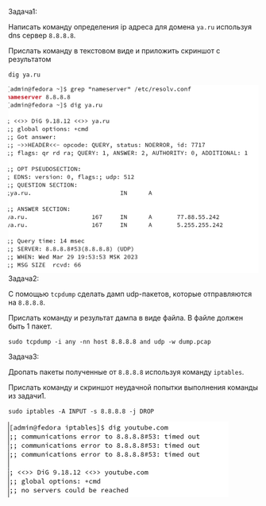 Задача1:

Написать команду определения ip адреса для домена `ya.ru` используя dns сервер `8.8.8.8`.

Прислать команду в текстовом виде и приложить скриншот с результатом

```
dig ya.ru
```
![task1.1](https://github.com/mishalipatnikov/questions_touch_instinct/blob/main/result/task1.1.png)
Задача2:

С помощью `tcpdump` сделать дамп udp-пакетов, которые отправляются на `8.8.8.8`.

Прислать команду и результат дампа в виде файла. В файле должен быть 1 пакет.

````
sudo tcpdump -i any -nn host 8.8.8.8 and udp -w dump.pcap
````

Задача3:

Дропать пакеты полученные от `8.8.8.8` используя команду `iptables`.

Прислать команду и скриншот неудачной попытки выполнения команды из задачи1.

```
sudo iptables -A INPUT -s 8.8.8.8 -j DROP
```
![task1.3](https://github.com/mishalipatnikov/questions_touch_instinct/blob/main/result/task1.3.png)

